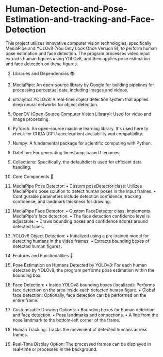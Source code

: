 # Human-Detection-and-Pose-Estimation-and-tracking-and-Face-Detection
This project utilizes innovative computer vision technologies, specifically MediaPipe and YOLOv8 (You Only Look Once Version 8), to perform human pose estimation and face detection. The program processes video input extracts human figures using YOLOv8, and then applies pose estimation and face detection on these figures.


2. Libraries and Dependencies 📚

1. MediaPipe: An open-source library by Google for building pipelines for processing perceptual data, including images and videos.
2. ultralytics YOLOv8: A real-time object detection system that applies deep neural networks for object detection.
3. OpenCV (Open-Source Computer Vision Library): Used for video and image processing.
4. PyTorch: An open-source machine learning library. It's used here to check for CUDA (GPU acceleration) availability and compatibility.
5. Numpy: A fundamental package for scientific computing with Python.
6. Datetime: For generating timestamp-based filenames.
7. Collections: Specifically, the defaultdict is used for efficient data handling.

3. Core Components 🧩

1. MediaPipe Pose Detector:
• Custom poseDetector class: Utilizes MediaPipe's pose solution to detect human poses in the input frames.
• Configurable parameters include detection confidence, tracking confidence, and landmark thickness for drawing.
2. MediaPipe Face Detector:
• Custom FaceDetector class: Implements MediaPipe's face detection.
• The face detection confidence level is adjustable.
• Draws bounding boxes and confidence scores around detected faces.
3. YOLOv8 Object Detection:
• Initialized using a pre-trained model for detecting humans in the video frames.
• Extracts bounding boxes of detected human figures.

4. Features and Functionalities 🌈

1. Pose Estimation on Humans Detected by YOLOv8: For each human detected by YOLOv8, the program performs pose estimation within the bounding box.
2. Face Detection:
• Inside YOLOv8 bounding boxes (localized): Performs face detection on the area inside each detected human figure.
• Global face detection: Optionally, face detection can be performed on the entire frame.
3. Customizable Drawing Options:
• Bounding boxes for human detection and face detection.
• Pose landmarks and connections.
• A line from the nose landmark to the bottom-left corner of the frame.
4. Human Tracking: Tracks the movement of detected humans across frames.
5. Real-Time Display Option: The processed frames can be displayed in real-time or processed in the background.

